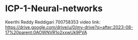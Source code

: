 # ICP-1-Neural-networks
Keerthi Reddy Reddigari
700758353
video link: https://drive.google.com/drive/u/0/my-drive?q=after:2023-08-17%20parent:0AOWNVR1o2xxwUk9PVA
